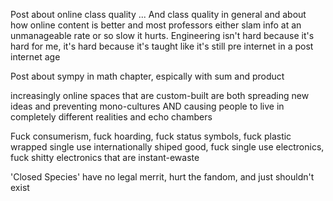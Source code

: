 Post about online class quality ... And class quality in general and about how online content is better and most professors either slam info at an unmanageable rate or so slow it hurts. Engineering isn't hard because it's hard for me, it's hard because it's taught like it's still pre internet in a post internet age

Post about sympy in math chapter, espically with sum and product

increasingly online spaces that are custom-built are both spreading new ideas and preventing mono-cultures AND causing people to live in completely different realities and echo chambers 

Fuck consumerism, fuck hoarding, fuck status symbols, fuck plastic wrapped single use internationally shiped good, fuck single use electronics, fuck shitty electronics that are instant-ewaste

'Closed Species' have no legal merrit, hurt the fandom, and just shouldn't exist